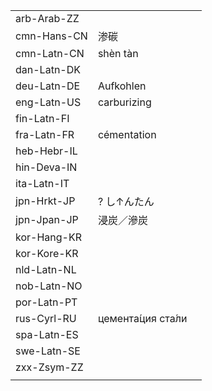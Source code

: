 | | | |
|-|-|-|
| arb-Arab-ZZ |  |  |
| cmn-Hans-CN | 渗碳 |  |
| cmn-Latn-CN | shèn tàn |  |
| dan-Latn-DK |  |  |
| deu-Latn-DE | Aufkohlen |  |
| eng-Latn-US | carburizing |  |
| fin-Latn-FI |  |  |
| fra-Latn-FR | cémentation |  |
| heb-Hebr-IL |  |  |
| hin-Deva-IN |  |  |
| ita-Latn-IT |  |  |
| jpn-Hrkt-JP | ? し↑んたん |  |
| jpn-Jpan-JP | 浸炭／滲炭 |  |
| kor-Hang-KR |  |  |
| kor-Kore-KR |  |  |
| nld-Latn-NL |  |  |
| nob-Latn-NO |  |  |
| por-Latn-PT |  |  |
| rus-Cyrl-RU | цемента́ция ста́ли |  |
| spa-Latn-ES |  |  |
| swe-Latn-SE |  |  |
| zxx-Zsym-ZZ |  |  |
|  |  |  |
